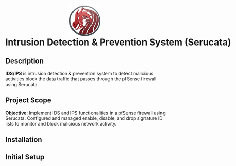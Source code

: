 <div align="center" style="white-space: nowrap;">
  <img src="https://github.com/4LifeStrategy/4LifeStrategy/blob/88ffe3009f1399de4502d4d5641c8f7a0fd56852/4LifeStrategy%20Logo%20Center.png" alt="4LifeStrategy Logo" width="100" style="display:inline-block; vertical-align:middle; margin-right:10px;">
  <h1 style="margin:0; vertical-align:middle;">Intrusion Detection & Prevention System (Serucata)</h1>
</div>

## Description

**IDS/IPS** is intrusion detection & prevention system to detect malicious activities block the data traffic that passes through the pfSense firewall using Serucata.

## Project Scope

**Objective**: Implement IDS and IPS functionalities in a pfSense firewall using Serucata. Configured and managed enable, disable, and drop signature ID lists to monitor and block malicious network activity.

## Installation

## Initial Setup
